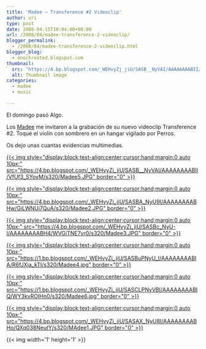 ```yaml
---
title: 'Madee – Transference #2 Videoclip'
author: uri
type: post
date: 2008-04-15T10:04:00+00:00
url: /2008/04/madee-transference-2-videoclip/
blogger_permalink:
  - /2008/04/madee-transference-2-videoclip.html
blogger_blog:
  - enochrooted.blogspot.com
thumbnail:
  src: "https://4.bp.blogspot.com/_WEHvyZj_jiU/SASB__NyVAI/AAAAAAAABII/VfUf3_SYovM/s320/Madee5.JPG"
  alt: Thumbnail image
categories:
  - madee
  - music

---
```

El domingo pasó Algo.

Los [Madee][1] me invitaron a la grabación de su nuevo videoclip Transference #2. Toqué el violín con sombrero en un hangar vigilado por Perros.

Os dejo unas cuantas evidencias multimedias.

[{{< img style="display:block;text-align:center;cursor:hand;margin:0 auto 10px;" src="https://4.bp.blogspot.com/_WEHvyZj_jiU/SASB__NyVAI/AAAAAAAABII/VfUf3_SYovM/s320/Madee5.JPG" border="0" >}}][2]

[{{< img style="display:block;text-align:center;cursor:hand;margin:0 auto 10px;" src="https://4.bp.blogspot.com/_WEHvyZj_jiU/SASBA_NyU9I/AAAAAAAABHw/GiLWNUi7QuA/s320/Madee2.JPG" border="0" >}}][3]

[{{< img style="display:block;text-align:center;cursor:hand;margin:0 auto 10px;" src="https://4.bp.blogspot.com/_WEHvyZj_jiU/SASBc_NyU-I/AAAAAAAABH4/WVGiTNE7vr0/s320/Madee3.JPG" border="0" >}}][4]

[{{< img style="display:block;text-align:center;cursor:hand;margin:0 auto 10px;" src="https://1.bp.blogspot.com/_WEHvyZj_jiU/SASBuPNyU_I/AAAAAAAABIA/R6fJXja_kTI/s320/Madee4.jpg" border="0" >}}][5]

[{{< img style="display:block;text-align:center;cursor:hand;margin:0 auto 10px;" src="https://1.bp.blogspot.com/_WEHvyZj_jiU/SASCLPNyVBI/AAAAAAAABIQ/WY3kvROIHn0/s320/Madee6.jpg" border="0" >}}][6]

[{{< img style="display:block;text-align:center;cursor:hand;margin:0 auto 10px;" src="https://4.bp.blogspot.com/_WEHvyZj_jiU/SASAX_NyU8I/AAAAAAAABHo/QXq038NeutY/s320/MAdee1.JPG" border="0" >}}][7] 

<div class="blogger-post-footer">
  {{< img width='1' height='1' >}}
</div>

 [1]: https://myspace.com/madeebcn
 [2]: https://4.bp.blogspot.com/_WEHvyZj_jiU/SASB__NyVAI/AAAAAAAABII/VfUf3_SYovM/s1600-h/Madee5.JPG
 [3]: https://4.bp.blogspot.com/_WEHvyZj_jiU/SASBA_NyU9I/AAAAAAAABHw/GiLWNUi7QuA/s1600-h/Madee2.JPG
 [4]: https://4.bp.blogspot.com/_WEHvyZj_jiU/SASBc_NyU-I/AAAAAAAABH4/WVGiTNE7vr0/s1600-h/Madee3.JPG
 [5]: https://1.bp.blogspot.com/_WEHvyZj_jiU/SASBuPNyU_I/AAAAAAAABIA/R6fJXja_kTI/s1600-h/Madee4.jpg
 [6]: https://1.bp.blogspot.com/_WEHvyZj_jiU/SASCLPNyVBI/AAAAAAAABIQ/WY3kvROIHn0/s1600-h/Madee6.jpg
 [7]: https://4.bp.blogspot.com/_WEHvyZj_jiU/SASAX_NyU8I/AAAAAAAABHo/QXq038NeutY/s1600-h/MAdee1.JPG